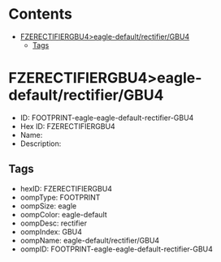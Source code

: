 



Contents
========

* [FZERECTIFIERGBU4>eagle-default/rectifier/GBU4](#fzerectifiergbu4eagle-defaultrectifiergbu4)
	* [Tags](#tags)

# FZERECTIFIERGBU4>eagle-default/rectifier/GBU4

- ID: FOOTPRINT-eagle-eagle-default-rectifier-GBU4
- Hex ID: FZERECTIFIERGBU4
- Name: 
- Description: 

## Tags

- hexID: FZERECTIFIERGBU4
- oompType: FOOTPRINT
- oompSize: eagle
- oompColor: eagle-default
- oompDesc: rectifier
- oompIndex: GBU4
- oompName: eagle-default/rectifier/GBU4
- oompID: FOOTPRINT-eagle-eagle-default-rectifier-GBU4
